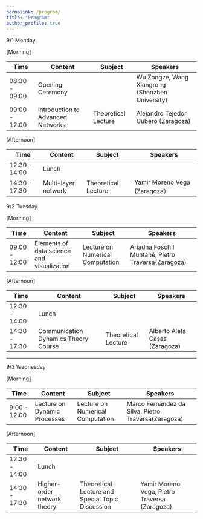 ```yaml
---
permalink: /program/
title: "Program"
author_profile: true
---
```



9/1 Monday

[Morning] 

| Time             | Content                                 |       Subject          |             Speakers                             |
| --------         | ------                                  | ---------------------- | ----------------------                           |
| 08:30 - 09:00    | Opening Ceremony                        |                        | Wu Zongze, Wang Xiangrong (Shenzhen University)  |
| 09:00 - 12:00    | Introduction to Advanced Networks       |Theoretical Lecture     | Alejandro Tejedor Cubero (Zaragoza)              |

[Afternoon] 

| Time             | Content                                 |       Subject          |             Speakers                             |
| --------         |---------|----------------------  | ----------------------                           |
| 12:30 - 14:00    | Lunch                                   |                        |                            |
| 14:30 - 17:30    | Multi-layer network                     |Theoretical Lecture     | Yamir Moreno Vega (Zaragoza）                    |


9/2 Tuesday

[Morning] 

| Time             | Content                                   |       Subject          |             Speakers                              |
| --------         | ------                                    | ---------------------- | ----------------------                            |
| 09:00 - 12:00    | Elements of data science and visualization|Lecture on Numerical Computation|Ariadna Fosch I Muntané, Pietro Traversa(Zaragoza)|
 
[Afternoon] 

| Time             | Content                                 |       Subject            |             Speakers                             |
| --------         | ------                                  | ----------------------   | ----------------------                           |
| 12:30 - 14:00    | Lunch                                   |                          |  |
| 14:30 - 17:30    | Communication Dynamics Theory Course    |Theoretical Lecture       | Alberto Aleta Casas (Zaragoza)     |

---
9/3 Wednesday

[Morning] 

| Time             | Content                                   |       Subject          |             Speakers                              |
| --------         | ------                                    | ---------------------- | ----------------------                            |
| 9:00 - 12:00     | Lecture on Dynamic Processes              |Lecture on Numerical Computation   | Marco Fernández da Silva, Pietro Traversa(Zaragoza)|
 
[Afternoon] 

| Time             | Content                                 |       Subject          |             Speakers                             |
| --------         | ------                                  | ---------------------- | ----------------------                           |
| 12:30 - 14:00    | Lunch                                   |                        |  |
| 14:30 - 17:30    | Higher-order network theory     |Theoretical Lecture and Special Topic Discussion    | Yamir Moreno Vega, Pietro Traversa (Zaragoza)     |
